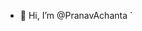 - 👋 Hi, I’m @PranavAchanta
`

<!---
PranavAchanta/PranavAchanta is a ✨ special ✨ repository because its `README.md` (this file) appears on your GitHub profile.
You can click the Preview link to take a look at your changes.
--->
